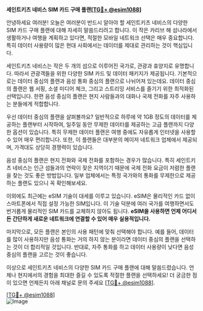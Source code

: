 **세인트키츠 네비스 SIM 카드 구매 플랜[[TG💪+ @esim1088](https://t.me/s/esim1088)]**

안녕하세요 여러분! 오늘은 여러분이 반드시 알아야 할 세인트키츠 네비스의 다양한 SIM 카드 구매 플랜에 대해 자세히 말씀드리려고 합니다. 이 작은 카리브 해 섬나라에서 생활하거나 여행을 계획하고 있다면, 적절한 모바일 네트워크 선택은 매우 중요합니다. 특히 데이터 사용량이 많은 현대 사회에서는 데이터를 제대로 관리하는 것이 핵심입니다.

세인트키츠 네비스는 작은 두 개의 섬으로 이루어진 국가로, 관광과 휴양지로 유명합니다. 따라서 관광객들을 위한 다양한 SIM 카드 및 데이터 패키지가 제공됩니다. 기본적으로는 데이터 중심의 플랜과 음성 통화 중심의 플랜으로 나뉘어져 있는데요. 데이터 중심의 플랜은 웹 서핑, 소셜 미디어 체크, 그리고 스트리밍 서비스를 즐기기 위한 최적화된 선택입니다. 한편 음성 중심의 플랜은 현지 사람들과의 대화나 국제 전화를 자주 사용하는 분들에게 적합합니다.

우선 데이터 중심의 플랜을 살펴볼까요? 일반적으로 하루에 약 1GB 정도의 데이터를 제공하는 플랜부터 시작하여, 일주일 동안 무제한 데이터를 제공하는 고급 플랜까지 다양한 옵션이 있습니다. 특히 무제한 데이터 플랜은 여행 중에도 자유롭게 인터넷을 사용할 수 있어 매우 편리합니다. 또한, 이 플랜들은 대부분의 메이저 네트워크 업체에서 제공되며, 가격대도 상당히 경쟁력이 있습니다.

음성 중심의 플랜은 현지 전화와 국제 전화를 포함하는 경우가 많습니다. 특히 세인트키츠 네비스는 인근 섬들과의 연락이 잦은 지역이기 때문에 국제 전화 요금이 저렴한 플랜을 찾는 것도 좋은 방법입니다. 일부 업체에서는 특정 국가와의 통화를 무제한으로 제공하는 플랜도 있으니 꼭 확인해보세요.

이외에도 최근에는 eSIM 기술이 대세를 이루고 있습니다. eSIM은 물리적인 카드 없이 스마트폰에서 직접 설정 가능한 SIM입니다. 이 기술 덕분에 여러 국가를 여행하면서도 번거롭게 물리적인 SIM 카드를 교체하지 않아도 됩니다. **eSIM을 사용하면 언제 어디서든 간단하게 새로운 네트워크에 연결할 수 있어 매우 실용적입니다.**

마지막으로, 모든 플랜은 본인의 사용 패턴에 맞춰 선택해야 합니다. 예를 들어, 데이터를 많이 사용하지만 음성 통화는 거의 하지 않는 분이라면 데이터 중심의 플랜을 선택하는 것이 더 합리적일 것입니다. 반대로, 자주 통화를 하고 데이터 사용량이 낮다면 음성 중심의 플랜을 고르는 것이 좋습니다.

이상으로 세인트키츠 네비스의 다양한 SIM 카드 구매 플랜에 대해 말씀드렸습니다. 언제나 현지에서의 경험을 최대한 즐길 수 있도록 적절한 플랜을 선택하세요! 더 궁금한 점이 있으면 언제든지 아래 채널로 문의 주세요 [[TG💪+ @esim1088](https://t.me/s/esim1088)].

[[TG💪+ @esim1088](https://t.me/s/esim1088)]  
![Image](https://i.postimg.cc/Y0z9fWf4/image.png)